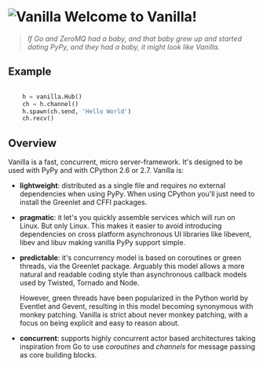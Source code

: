 # ![Vanilla](http://dv10.foo.msgme.im:8000/Projects/vanilla/_static/vanilla-logo.png) Welcome to Vanilla!

> *If Go and ZeroMQ had a baby, and that baby grew up and started dating
> PyPy, and they had a baby, it might look like Vanilla.*

## Example

```python

    h = vanilla.Hub()
    ch = h.channel()
    h.spawn(ch.send, 'Hello World')
    ch.recv()
```

## Overview

Vanilla is a fast, concurrent, micro server-framework. It's designed to be used
with PyPy and with CPython 2.6 or 2.7. Vanilla is:

- **lightweight**: distributed as a single file and requires *no* external
  dependencies when using PyPy. When using CPython you'll just need to install
  the Greenlet and CFFI packages.

- **pragmatic**: it let's you quickly assemble services which will run on
  Linux. But only Linux. This makes it easier to avoid introducing dependencies
  on cross platform asynchronous UI libraries like libevent, libev and libuv
  making vanilla PyPy support simple.

- **predictable**: it's concurrency model is based on coroutines or green
  threads, via the Greenlet package. Arguably this model allows a more natural
  and readable coding style than asynchronous callback models used by Twisted,
  Tornado and Node.

  However, green threads have been popularized in the Python world by Eventlet
  and Gevent, resulting in this model becoming synonymous with monkey patching.
  Vanilla is strict about never monkey patching, with a focus on being explicit
  and easy to reason about.

- **concurrent**: supports highly concurrent actor based architectures taking
  inspiration from Go to use *coroutines* and *channels* for message passing as
  core building blocks.
